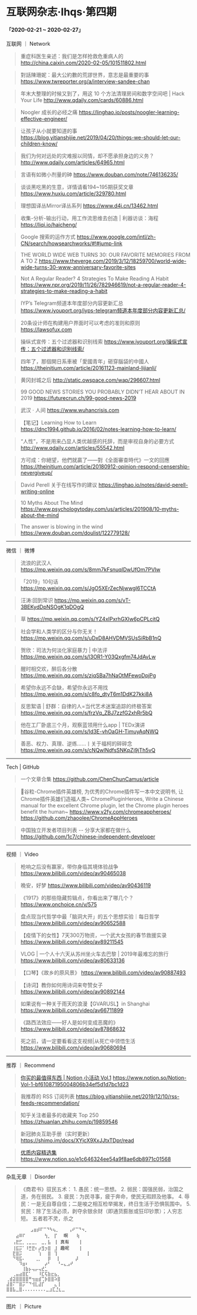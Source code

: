# 互联网杂志·lhqs·第四期


#### 「2020-02-21 ~ 2020-02-27」


互联网 ｜ Network

> 重症科医生亲述：我们是怎样抢救危重病人的 http://china.caixin.com/2020-02-05/101511802.html

> 對話陳珊妮：最大公約數的荒謬世界，意志是最重要的事 https://www.twreporter.org/a/interview-sandee-chan

> 年末大整理的时候又到了，用这 10 个方法清理房间和数字空间吧 | Hack Your Life http://www.qdaily.com/cards/60886.html

> Noogler 成长的必经之痛 https://linghao.io/posts/noogler-learning-effective-engineer/ 

> 让孩子从小就要知道的事 https://blog.yitianshijie.net/2019/04/20/things-we-should-let-our-children-know/

> 我们为何对远处的灾难报以同情，却不愿承担身边的义务？ http://www.qdaily.com/articles/64965.html

> 言语有如微小剂量的砷 https://www.douban.com/note/746136235/

> 谈谈黑吃黑的生意，详情请看194~195期获奖文章 https://www.huxiu.com/article/329780.html

> 理想国译丛Mirror译丛系列 https://www.d4j.cn/13462.html

> 收集-分析-输出行动，用工作流思维去创造 | 利器访谈：海程 https://liqi.io/haicheng/

> Google 搜索的运作方式 https://www.google.com/intl/zh-CN/search/howsearchworks/#!#jump-link

> THE WORLD WIDE WEB TURNS 30: OUR FAVORITE MEMORIES FROM A TO Z https://www.theverge.com/2019/3/12/18259700/world-wide-wide-turns-30-www-anniversary-favorite-sites


> Not A Regular Reader? 4 Strategies To Make Reading A Habit https://www.npr.org/2019/11/26/782946619/not-a-regular-reader-4-strategies-to-make-reading-a-habit

> IYP’s Telegram频道本年度部分内容更新汇总 https://www.iyouport.org/iyps-telegram频道本年度部分内容更新汇总/

> 20条设计师在构建用户界面时可以考虑的准则和原则 https://lawsofux.com 

> 操纵式宣传：五个过滤器和识别线索 https://www.iyouport.org/操纵式宣传：五个过滤器和识别线索/

> 四年了，那個開日系車被「愛國青年」砸穿腦袋的中國人 https://theinitium.com/article/20161123-mainland-lijianli/

> 黄冈封城之后 http://static.owspace.com/wap/296607.html

> 99 GOOD NEWS STORIES YOU PROBABLY DIDN'T HEAR ABOUT IN 2019 https://futurecrun.ch/99-good-news-2019

> 武汉 · 人间 https://www.wuhancrisis.com

> 【笔记】Learning How to Learn https://dnc1994.github.io/2016/02/notes-learning-how-to-learn/

> “人性”，不是用来凸显人类优越感的托辞，而是审视自身的必要方式 http://www.qdaily.com/articles/55542.html

> 方可成：你絕望，他們就贏了——對《全面審查時代》一文的回應 https://theinitium.com/article/20180912-opinion-respond-censership-nevergiveup/

> David Perell 关于在线写作的建议 https://linghao.io/notes/david-perell-writing-online

> 10 Myths About The Mind https://www.psychologytoday.com/us/articles/201908/10-myths-about-the-mind

> The answer is blowing in the wind https://www.douban.com/doulist/122779128/


----

微信 ｜ 微博

>  流浪的武汉人 https://mp.weixin.qq.com/s/8mm7kFsnuqIDwUfOm7PVIw

> 「2019」10句话 https://mp.weixin.qq.com/s/JgO5XErZecNjwwgI6TCCtA

> 汪涛:回到常识 https://mp.weixin.qq.com/s/vT-3BEKydDpNSOgK1qDOgQ

> 草 https://mp.weixin.qq.com/s/YZ4xIPxrhGXIw6pCPLcitQ
 
> 社会学和人类学的区分与你无关！ https://mp.weixin.qq.com/s/uDxD8AHVDMVSUsSiRbB1nQ

> 贺欣：司法为何淡化家庭暴力 | 中法评 https://mp.weixin.qq.com/s/l3OR1-Y03Qxgfm74JdAvLw

> 醒时相交欢，醉后各分散 https://mp.weixin.qq.com/s/zjqSBa7hNaOtMFewoDpjPg

> 希望你永远不会缺，希望你永远不用找 https://mp.weixin.qq.com/s/c8fo_dtyT6m1DdK27kki8A

> 反思絮语 | 舒群：自律的人=当代艺术迷案追踪的终极答案 https://mp.weixin.qq.com/s/frzVq_ZBJ7zzfG2xhRr5bQ

> 他在工厂卧底三个月，观察蓝领用什么app | TEDx演讲 https://mp.weixin.qq.com/s/Id3E-vhOaGH-TimuyAqNWQ

> 善恶、权力、真理、逆练......丨关于福柯的碎碎念 https://mp.weixin.qq.com/s/cNQwlNdfsSNKpZj9jTh5vQ




----

Tech | GitHub
> 

> 一个文章合集 https://github.com/ChenChunCamus/article

> 🌈谷粒-Chrome插件英雄榜, 为优秀的Chrome插件写一本中文说明书, 让Chrome插件英雄们造福人类~ ChromePluginHeroes, Write a Chinese manual for the excellent Chrome plugin, let the Chrome plugin heroes benefit the human~ https://www.v2fy.com/chromeappheroes/ https://github.com/zhaoolee/ChromeAppHeroes

> 中国独立开发者项目列表 -- 分享大家都在做什么 https://github.com/1c7/chinese-independent-developer



----


视频 ｜ Video


> 枪响之后没有赢家，带你身临其境体验战争 https://www.bilibili.com/video/av90465038

> 晚安，好梦 https://www.bilibili.com/video/av90436119

> 《1917》的那些隐藏剪辑点，你看出来了哪几个？ https://www.onchoice.cn/v/575

> 盘点现当代哲学中最「脑洞大开」的五个思想实验｜每日哲学 https://www.bilibili.com/video/av90652588

> 【疫情下的女性】7天300万物资，一个武大女孩的春节救援实录  https://www.bilibili.com/video/av89211545

> VLOG | 一个人十六天从苏州坐火车去巴黎 | 2019年最难忘的旅行 https://www.bilibili.com/video/av80633136

> 【口琴】《故乡的原风景》 https://www.bilibili.com/video/av90887493

> 【诗词】教你如何用诗词来夸赞女子 https://www.bilibili.com/video/av90892144

> 如果说有一种关于雨天的浪漫【GVARUSL】in Shanghai https://www.bilibili.com/video/av66711899

> 《路西法效应——好人是如何变成恶魔的》 https://www.bilibili.com/video/av87868632

> 死之前，请一定要看看这支视频|从死亡中领悟生活 https://www.bilibili.com/video/av90680694

----


推荐 ｜ Recommend

> [你买的最值得东西 | Notion 小活动 Vol.1](https://www.notion.so/Notion-Vol-1-bf61087195004806b34ef5d1d7bc1d23) https://www.notion.so/Notion-Vol-1-bf61087195004806b34ef5d1d7bc1d23

> 我推荐的 RSS 订阅列表 https://blog.yitianshijie.net/2019/12/10/rss-feeds-recommendation/

> 知乎关注者最多的收藏夹 Top 250 https://zhuanlan.zhihu.com/p/19859546

> 新冠肺炎互助手册（实时更新） https://shimo.im/docs/XYjcX9XxJJtxTDpr/read

> [优质内容精选集](https://www.notion.so/e1c646324ee54a9f8ae6db8971c01568) https://www.notion.so/e1c646324ee54a9f8ae6db8971c01568



----

杂乱无章 ｜ Disorder

> 《商君书》驭民五术： 1. 愚民：统一思想。 2. 弱民：国强民弱，治国之道，务在弱民。 3. 疲民：为民寻事，疲于奔命，使民无瑕顾及他事。 4. 辱民：一是无自尊自信；二是唆之相互检举揭发，终日生活于恐惧氛围中。 5. 贫民：除了生活必须，剥夺余银余财（即通货膨胀或狂印钞票）；人穷志短。 五者若不灵，杀之


```
⠀        ⣠⣶⡾⠏⠉⠙⠳⢦⡀⠀⠀⠀⢠⠞⠉⠙⠲⡀⠀
⠀⠀⠀⣴⠿⠏⠀⠀⠀⠀⠀⠀⢳⡀⠀⡏⠀⠀啊  ⠀⢷
⠀⠀⢠⣟⣋⡀⢀⣀⣀⡀⠀⣀⡀⣧⠀⢸⠀真有    ⡇
⠀⠀⢸⣯⡭⠁⠸⣛⣟⠆⡴⣻⡲⣿⠀⣸⠀趣呢    ⡇
⠀⠀⣟⣿⡭⠀⠀⠀⠀⠀⢱⠀⠀⣿⠀⢹⠀⠀         ⡇
⠀⠀⠙⢿⣯⠄⠀⠀⠀⢀⡀⠀⠀⡿⠀⠀⡇⠀⠀  ⠀⡼
⠀⠀⠀⠀⠹⣶⠆⠀⠀⠀⠀⠀⡴⠃⠀⠀⠘⠤⣄⣠⠞⠀
⠀⠀⠀⠀⠀⢸⣷⡦⢤⡤⢤⣞⣁⠀⠀⠀⠀⠀⠀⠀⠀⠀⠀
⠀⠀⢀⣤⣴⣿⣏⠁⠀⠀⠸⣏⢯⣷⣖⣦⡀⠀⠀⠀⠀⠀⠀
⢀⣾⣽⣿⣿⣿⣿⠛⢲⣶⣾⢉⡷⣿⣿⠵⣿⠀⠀⠀⠀⠀⠀
⣼⣿⠍⠉⣿⡭⠉⠙⢺⣇⣼⡏⠀⠀⠀⣄⢸⠀⠀⠀⠀⠀⠀
⣿⣿⣧⣀⣿.........⣀⣰⣏⣘⣆⣀⠀⠀

```

----

图片 ｜ Picture



